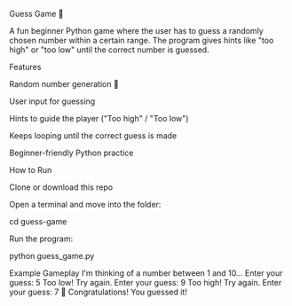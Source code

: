 Guess Game 🎯

A fun beginner Python game where the user has to guess a randomly chosen number within a certain range. The program gives hints like "too high" or "too low" until the correct number is guessed.

Features

Random number generation 🎲

User input for guessing

Hints to guide the player ("Too high" / "Too low")

Keeps looping until the correct guess is made

Beginner-friendly Python practice

How to Run

Clone or download this repo

Open a terminal and move into the folder:

cd guess-game


Run the program:

python guess_game.py

Example Gameplay
I'm thinking of a number between 1 and 10...
Enter your guess: 5
Too low! Try again.
Enter your guess: 9
Too high! Try again.
Enter your guess: 7
🎉 Congratulations! You guessed it!
